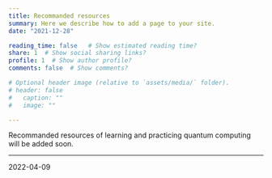 ```yaml
---
title: Recommanded resources
summary: Here we describe how to add a page to your site.
date: "2021-12-28"

reading_time: false   # Show estimated reading time?
share: 1  # Show social sharing links?
profile: 1  # Show author profile?
comments: false  # Show comments?

# Optional header image (relative to `assets/media/` folder).
# header: false
#   caption: ""
#   image: ""

---
```


Recommanded resources of learning and practicing quantum computing will be added soon.

---


2022-04-09